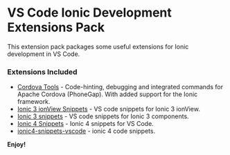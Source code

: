 # VS Code Ionic Development Extensions Pack

This extension pack packages some useful extensions for Ionic development in VS Code.

### Extensions Included

* [Cordova Tools](https://marketplace.visualstudio.com/items?itemName=Msjsdiag.cordova-tools) - Code-hinting, debugging and integrated commands for Apache Cordova (PhoneGap). With added support for the Ionic framework.
* [Ionic 3 ionView Snippets](https://marketplace.visualstudio.com/items?itemName=danielehrhardt.ionic3-vs-ionView-snippets) - VS code snippets for Ionic 3 ionView.
* [Ionic 3 snippets](https://marketplace.visualstudio.com/items?itemName=siteslave.ionic3-snippets) - VS code snippets for Ionic 3 components.
* [Ionic 4 Snippets](https://marketplace.visualstudio.com/items?itemName=fivethree.vscode-ionic-snippets) - Ionic 4 snippets for VS Code.
* [ionic4-snippets-vscode](https://marketplace.visualstudio.com/items?itemName=4tron.ionic4-snippets-vscode) - ionic 4 code snippets.

**Enjoy!**
